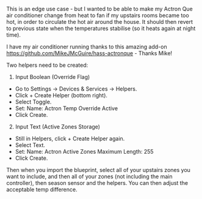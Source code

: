 This is an edge use case - but I wanted to be able to make my Actron Que air conditioner change from heat to fan if my upstairs rooms became too hot, 
in order to circulate the hot air around the house. It should then revert to previous state when the temperatures stabilise (so it heats again
at night time).

I have my air conditioner running thanks to this amazing add-on https://github.com/MikeJMcGuire/hass-actronque - Thanks Mike!

Two helpers need to be created:

1. Input Boolean (Override Flag)
- Go to Settings → Devices & Services → Helpers.
- Click + Create Helper (bottom right).
- Select Toggle.
- Set:
  Name: Actron Temp Override Active
- Click Create.

2. Input Text (Active Zones Storage)
- Still in Helpers, click + Create Helper again.
- Select Text.
- Set:
  Name: Actron Active Zones
  Maximum Length: 255
- Click Create.

Then when you import the blueprint, select all of your upstairs zones you want to include, and then all of your zones (not including the main controller), 
then season sensor and the helpers. You can then adjust the acceptable temp difference.
